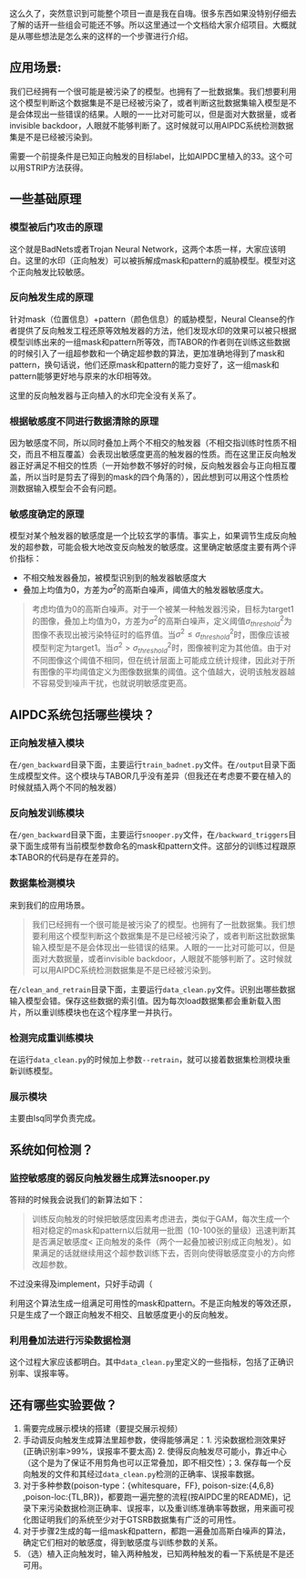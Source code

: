 这么久了，突然意识到可能整个项目一直是我在自嗨。很多东西如果没特别仔细去了解的话开一些组会可能还不够。所以这里通过一个文档给大家介绍项目。大概就是从哪些想法是怎么来的这样的一个步骤进行介绍。

## 应用场景:

我们已经拥有一个很可能是被污染了的模型。也拥有了一批数据集。我们想要利用这个模型判断这个数据集是不是已经被污染了，或者判断这批数据集输入模型是不是会体现出一些错误的结果。人眼的一一比对可能可以，但是面对大数据量，或者invisible backdoor，人眼就不能够判断了。这时候就可以用AIPDC系统检测数据集是不是已经被污染到。

需要一个前提条件是已知正向触发的目标label，比如AIPDC里植入的33。这个可以用STRIP方法获得。

## 一些基础原理

### 模型被后门攻击的原理

这个就是BadNets或者Trojan Neural Network，这两个本质一样，大家应该明白。这里的水印（正向触发）可以被拆解成mask和pattern的威胁模型。模型对这个正向触发比较敏感。

### 反向触发生成的原理

针对mask（位置信息）+pattern（颜色信息）的威胁模型，Neural Cleanse的作者提供了反向触发工程还原等效触发器的方法，他们发现水印的效果可以被只根据模型训练出来的一组mask和pattern所等效，而TABOR的作者则在训练这些数据的时候引入了一组超参数和一个确定超参数的算法，更加准确地得到了mask和pattern，换句话说，他们还原mask和pattern的能力变好了，这一组mask和pattern能够更好地与原来的水印相等效。

这里的反向触发器与正向植入的水印完全没有关系了。

### 根据敏感度不同进行数据清除的原理

因为敏感度不同，所以同时叠加上两个不相交的触发器（不相交指训练时性质不相交，而且不相互覆盖）会表现出敏感度更高的触发器的性质。而在这里正反向触发器正好满足不相交的性质（一开始参数不够好的时候，反向触发器会与正向相互覆盖，所以当时是剪去了得到的mask的四个角落的），因此想到可以用这个性质检测数据输入模型会不会有问题。

### 敏感度确定的原理

模型对某个触发器的敏感度是一个比较玄学的事情。事实上，如果调节生成反向触发的超参数，可能会极大地改变反向触发的敏感度。这里确定敏感度主要有两个评价指标：

- 不相交触发器叠加，被模型识别到的触发器敏感度大
- 叠加上均值为0，方差为$\sigma^2$的高斯白噪声，阈值大的触发器敏感度大。

> 考虑均值为0的高斯白噪声。对于一个被某一种触发器污染，目标为target1的图像，叠加上均值为0，方差为$\sigma^2$的高斯白噪声，定义阈值$\sigma^2_{threshold}$为图像不表现出被污染特征时的临界值。当$\sigma^2 \leq \sigma^2_{threshold}$时，图像应该被模型判定为target1。当$\sigma^2>\sigma^2_{threshold}$时，图像被判定为其他值。由于对不同图像这个阈值不相同，但在统计层面上可能成立统计规律，因此对于所有图像的平均阈值定义为图像数据集的阈值。这个值越大，说明该触发器越不容易受到噪声干扰，也就说明敏感度更高。

## AIPDC系统包括哪些模块？

### 正向触发植入模块

在`/gen_backward`目录下面，主要运行`train_badnet.py`文件。在`/output`目录下面生成模型文件。这个模块与TABOR几乎没有差异（但我还在考虑要不要在植入的时候就插入两个不同的触发器）

### 反向触发训练模块

在`/gen_backward`目录下面，主要运行`snooper.py`文件，在`/backward_triggers`目录下面生成带有当前模型参数命名的mask和pattern文件。这部分的训练过程跟原本TABOR的代码是存在差异的。

### 数据集检测模块

来到我们的应用场景。

> 我们已经拥有一个很可能是被污染了的模型。也拥有了一批数据集。我们想要利用这个模型判断这个数据集是不是已经被污染了，或者判断这批数据集输入模型是不是会体现出一些错误的结果。人眼的一一比对可能可以，但是面对大数据量，或者invisible backdoor，人眼就不能够判断了。这时候就可以用AIPDC系统检测数据集是不是已经被污染到。

在`/clean_and_retrain`目录下面，主要运行`data_clean.py`文件。识别出哪些数据输入模型会错。保存这些数据的索引值。因为每次load数据集都会重新载入图片，所以重训练模块也在这个程序里一并执行。

### 检测完成重训练模块

在运行`data_clean.py`的时候加上参数`--retrain`，就可以接着数据集检测模块重新训练模型。

### 展示模块

主要由lsq同学负责完成。

## 系统如何检测？

### 监控敏感度的弱反向触发器生成算法snooper.py

答辩的时候我会说我们的新算法如下：

> 训练反向触发的时候把敏感度因素考虑进去，类似于GAM，每次生成一个相对稳定的mask和pattern以后就用一批图（10-100张的量级）迅速判断其是否满足敏感度< 正向触发的条件（两个一起叠加被识别成正向触发）。如果满足的话就继续用这个超参数训练下去，否则向使得敏感度变小的方向修改超参数。

不过没来得及implement，只好手动调（

利用这个算法生成一组满足可用性的mask和pattern。不是正向触发的等效还原，只是生成了一个跟正向触发不相交、且敏感度更小的反向触发。

### 利用叠加法进行污染数据检测

这个过程大家应该都明白。其中`data_clean.py`里定义的一些指标，包括了正确识别率、误报率等。

## 还有哪些实验要做？

1. 需要完成展示模块的搭建（要提交展示视频）
2. 手动调反向触发生成算法里超参数，使得能够满足：1. 污染数据检测效果好(正确识别率>99%，误报率不要太高) 2. 使得反向触发尽可能小，靠近中心（这个是为了保证不用剪角也可以正常叠加，即不相交性）；3. 保存每一个反向触发的文件和其经过`data_clean.py`检测的正确率、误报率数据。
3. 对于多种参数(poison-type：{whitesquare，FF}, poison-size:{4,6,8} ,poison-loc:{TL,BR})，都要跑一遍完整的流程(按AIPDC里的README)，记录下来污染数据检测正确率、误报率，以及重训练准确率等数据，用来画可视化图证明我们的系统至少对于GTSRB数据集有广泛的可用性。
4. 对于步骤2生成的每一组mask和pattern，都跑一遍叠加高斯白噪声的算法，确定它们相对的敏感度，得到敏感度与训练参数的关系。
5. （选）植入正向触发时，输入两种触发，已知两种触发的看一下系统是不是还可用。